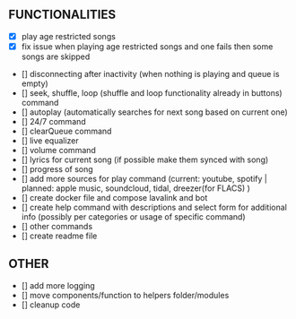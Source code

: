 ## FUNCTIONALITIES
- [x] play age restricted songs
- [x] fix issue when playing age restricted songs and one fails then some songs are skipped 
- [] disconnecting after inactivity (when nothing is playing and queue is empty)
- [] seek, shuffle, loop (shuffle and loop functionality already in buttons) command
- [] autoplay (automatically searches for next song based on current one)
- [] 24/7 command
- [] clearQueue command
- [] live equalizer
- [] volume command
- [] lyrics for current song (if possible make them synced with song)
- [] progress of song
- [] add more sources for play command (current: youtube, spotify | planned: apple music, soundcloud, tidal, dreezer(for FLACS) )
- [] create docker file and compose lavalink and bot
- [] create help command with descriptions and select form for additional info (possibly per categories or usage of specific command)
- [] other commands
- [] create readme file 

## OTHER
- [] add more logging
- [] move components/function to helpers folder/modules
- [] cleanup code